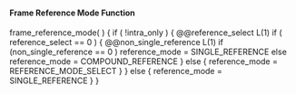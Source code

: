 #### Frame Reference Mode Function

<div class="syntax">
frame_reference_mode( ) {
    if ( !intra_only ) {
        @@reference_select                                              L(1)
        if ( reference_select == 0 ) {
            @@non_single_reference                                      L(1)
            if (non_single_reference == 0 )
                reference_mode = SINGLE_REFERENCE
            else
                reference_mode = COMPOUND_REFERENCE
        } else {
            reference_mode = REFERENCE_MODE_SELECT
        }
    } else {
        reference_mode = SINGLE_REFERENCE
    }
}
</div>
